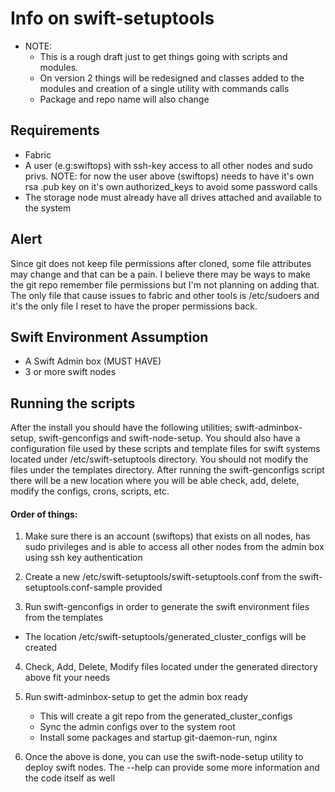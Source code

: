 Info on swift-setuptools
=========================

* NOTE:
    - This is a rough draft just to get things going with scripts and modules.
    - On version 2 things will be redesigned and classes added to the modules and creation of a single utility with commands calls
    - Package and repo name will also change

 
Requirements
---------------
* Fabric
* A user (e.g:swiftops) with ssh-key access to all other nodes and sudo privs.
  NOTE: for now the user above (swiftops) needs to have it's own rsa .pub key on it's 
  own authorized_keys to avoid some password calls 
* The storage node must already have all drives attached and available to the system


Alert
--------
Since git does not keep file permissions after cloned, some file attributes may change and that can be a pain.
I believe there may be ways to make the git repo remember file permissions but I'm not planning on adding that.
The only file that cause issues to fabric and other tools is /etc/sudoers and it's the only file I reset to have
the proper permissions back.


Swift Environment Assumption
-------------------------------
* A Swift Admin box (MUST HAVE)
* 3 or more swift nodes


Running the scripts
---------------------
After the install you should have the following utilities; swift-adminbox-setup, swift-genconfigs
and swift-node-setup. You should also have a configuration file used by these scripts and template
files for swift systems located under /etc/swift-setuptools directory. You should not modify the
files under the templates directory. After running the swift-genconfigs script there will be a new
location where you will be able check, add, delete, modify the configs, crons, scripts, etc.

#### Order of things:
1. Make sure there is an account (swiftops) that exists on all nodes, has sudo privileges
   and is able to access all other nodes from the admin box using ssh key authentication


2. Create a new /etc/swift-setuptools/swift-setuptools.conf from the swift-setuptools.conf-sample provided


3. Run swift-genconfigs in order to generate the swift environment files from the templates
 - The location /etc/swift-setuptools/generated_cluster_configs will be created


4. Check, Add, Delete, Modify files located under the generated directory above fit your needs


5. Run swift-adminbox-setup to get the admin box ready
   - This will create a git repo from the generated_cluster_configs
   - Sync the admin configs over to the system root
   - Install some packages and startup git-daemon-run, nginx


6. Once the above is done, you can use the swift-node-setup utility to deploy swift nodes.
   The --help can provide some more information and the code itself as well

